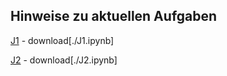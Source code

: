 ## Hinweise zu aktuellen Aufgaben

[J1](https://nbviewer.org/github/ktheu/AlgorithmenAG/blob/master/hinweise/J1.ipynb) - download[./J1.ipynb]

[J2](https://nbviewer.org/github/ktheu/AlgorithmenAG/blob/master/hinweise/J2.ipynb) - download[./J2.ipynb]

